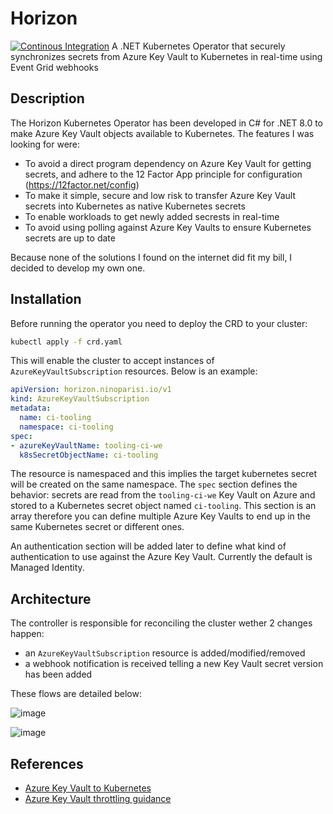 # Horizon
[![Continous Integration](https://github.com/tabman83/horizon/actions/workflows/dotnet.yml/badge.svg)](https://github.com/tabman83/horizon/actions/workflows/dotnet.yml)
A .NET Kubernetes Operator that securely synchronizes secrets from Azure Key Vault to Kubernetes in real-time using Event Grid webhooks

## Description

The Horizon Kubernetes Operator has been developed in C# for .NET 8.0 to make Azure Key Vault objects available to Kubernetes.
The features I was looking for were:
- To avoid a direct program dependency on Azure Key Vault for getting secrets, and adhere to the 12 Factor App principle for configuration (https://12factor.net/config)
- To make it simple, secure and low risk to transfer Azure Key Vault secrets into Kubernetes as native Kubernetes secrets
- To enable workloads to get newly added secrests in real-time
- To avoid using polling against Azure Key Vaults to ensure Kubernetes secrets are up to date

Because none of the solutions I found on the internet did fit my bill, I decided to develop my own one.

## Installation

Before running the operator you need to deploy the CRD to your cluster:
```bash
kubectl apply -f crd.yaml
```

This will enable the cluster to accept instances of `AzureKeyVaultSubscription` resources. Below is an example:
```yaml
apiVersion: horizon.ninoparisi.io/v1
kind: AzureKeyVaultSubscription
metadata:
  name: ci-tooling
  namespace: ci-tooling
spec:
- azureKeyVaultName: tooling-ci-we
  k8sSecretObjectName: ci-tooling
```

The resource is namespaced and this implies the target kubernetes secret will be created on the same namespace.
The `spec` section defines the behavior: secrets are read from the `tooling-ci-we` Key Vault on Azure and stored to a 
Kubernetes secret object named `ci-tooling`. This section is an array therefore you can define multiple Azure Key Vaults
to end up in the same Kubernetes secret or different ones.

An authentication section will be added later to define what kind of authentication to use against the Azure Key Vault. Currently
the default is Managed Identity.

## Architecture

The controller is responsible for reconciling the cluster wether 2 changes happen:
- an `AzureKeyVaultSubscription` resource is added/modified/removed
- a webhook notification is received telling a new Key Vault secret version has been added

These flows are detailed below:

![image](https://www.plantuml.com/plantuml/png/VP4nRy8m48Lt_ufJkhG3i5OC5IrB9JfKGkhKnSG7M1XVP9zfuTVt9R6WKgKkYUFttRjtbqLMcxGSWr6lWQbvlfJ4Apv_s19qNJQvJRvJBv6iS-ncHt5-wt5m75ZPDSPPjHkRcGudihaw42ney6ZCHhwfMJrcMeQIbLD3Tsz-jzUNKDWGSKJhCzd3AQF-dmGDu5QY9WaatS2-Il8NYPznETu7JZrrZPIvJQm3kXwElpqwSOFoBfY2eqDEOuB0UYk9Jvp0zeqcawSntPo-hBRxNgPsR-EESuzCfrEyHWGeAkPLfdlhtAnqoCDrOGytKomCP6BhQiuX6KS50ktgzLUK3cAz1p0sgD-zNXKmcF46m67hT_sePe47_leF)

![image](https://www.plantuml.com/plantuml/png/NL4zJyCm4DtlLvpCt1rrg0eL0gaCI4Ymi3Z9DRLYV95z3j1VppcHISLat_kuzsJlazWe-TE3EF64vfsQC_E0WSMTN6l5SJ3GMR6DJOJ3X3QXkRlaI7Ya7topsOk1beD4zaWJ1UcZwsRPGvdmKKS33N-ZETucFFYSXAB1csVNd-NUP_gpypZxdZYw2uUFS5XmJ_6gGw8saip2r_cwne-y1B-m9bBeD1H0EsyskwjgsxeYZxgKEbYf8jGIM_nQtW5qADWmAHR9TjLQ4jK4IbJBFwOuTnNSBbcrF2n74MZbbLNloVMmr-hw9xy0)

## References
- [Azure Key Vault to Kubernetes](https://github.com/SparebankenVest/azure-key-vault-to-kubernetes)
- [Azure Key Vault throttling guidance](https://learn.microsoft.com/en-us/azure/key-vault/general/overview-throttling)
